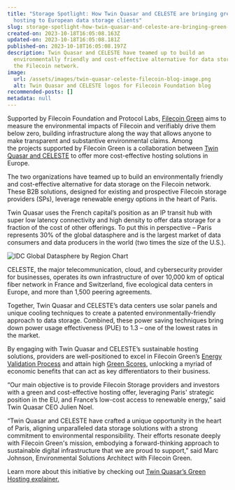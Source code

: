 ```yaml
---
title: "Storage Spotlight: How Twin Quasar and CELESTE are bringing green data
  hosting to European data storage clients"
slug: storage-spotlight-how-twin-quasar-and-celeste-are-bringing-green-data-hosting-to-european-data-storage-clients
created-on: 2023-10-18T16:05:08.163Z
updated-on: 2023-10-18T16:05:08.181Z
published-on: 2023-10-18T16:05:08.197Z
description: Twin Quasar and CELESTE have teamed up to build an
  environmentally friendly and cost-effective alternative for data storage on
  the Filecoin network.
image:
  url: /assets/images/twin-quasar-celeste-filecoin-blog-image.png
  alt: Twin Quasar and CELESTE logos for Filecoin Foundation blog
recommended-posts: []
metadata: null
---
```


Supported by Filecoin Foundation and Protocol Labs, [Filecoin Green](https://green.filecoin.io/) aims to measure the environmental impacts of Filecoin and verifiably drive them below zero, building infrastructure along the way that allows anyone to make transparent and substantive environmental claims. Among the projects supported by Filecoin Green is a collaboration between [Twin Quasar and CELESTE](https://www.twinquasar.io/green-hosting) to offer more cost-effective hosting solutions in Europe.

The two organizations have teamed up to build an environmentally friendly and cost-effective alternative for data storage on the Filecoin network. These B2B solutions, designed for existing and prospective Filecoin storage providers (SPs), leverage renewable energy options in the heart of Paris.

Twin Quasar uses the French capital’s position as an IP transit hub with super low latency connectivity and high density to offer data storage for a fraction of the cost of other offerings. To put this in perspective – Paris represents 30% of the global datasphere and is the largest market of data consumers and data producers in the world (two times the size of the U.S.).

![IDC Global Datasphere by Region Chart](https://lh7-us.googleusercontent.com/IuMAdj-mK8taWHZ4uF-HKi8SQMaa4-JMCeVjX-QKMfm0e_Pe6cJ2xBupTItBbW1UVY3giuScNaKPQsWG2XyrShBbhmjb7HGlRipVy23lVsdtynMNtZMA4c9qYRZJo8d50cDjxIEUg407h1lf6bR1uV0)

CELESTE, the major telecommunication, cloud, and cybersecurity provider for businesses, operates its own infrastructure of over 10,000 km of optical fiber network in France and Switzerland, five ecological data centers in Europe, and more than 1,500 peering agreements.

Together, Twin Quasar and CELESTE’s data centers use solar panels and unique cooling techniques to create a patented environmentally-friendly approach to data storage. Combined, these power saving techniques bring down power usage effectiveness (PUE) to 1.3 – one of the lowest rates in the market.

By engaging with Twin Quasar and CELESTE’s sustainable hosting solutions, providers are well-positioned to excel in Filecoin Green’s [Energy Validation Process](https://medium.com/@filecoingreen/embarking-on-the-path-of-sustainability-your-guide-to-the-energy-validation-process-evp-2c11b989a96a) and attain high [Green Scores](https://medium.com/@filecoingreen/composing-the-symphony-of-a-carbon-negative-digital-future-the-green-scores-methodology-f5aeaa20797e), unlocking a myriad of economic benefits that can act as key differentiators to their business.

“Our main objective is to provide Filecoin Storage providers and investors with a green and cost-effective hosting offer, leveraging Paris' strategic position in the EU, and France’s low-cost access to renewable energy,” said Twin Quasar CEO Julien Noel.

“Twin Quasar and CELESTE have crafted a unique opportunity in the heart of Paris, aligning unparalleled data storage solutions with a strong commitment to environmental responsibility. Their efforts resonate deeply with Filecoin Green's mission, embodying a forward-thinking approach to sustainable digital infrastructure that we are proud to support,” said Marc Johnson, Environmental Solutions Architect with Filecoin Green.

Learn more about this initiative by checking out [Twin Quasar’s Green Hosting explainer.](https://www.twinquasar.io/green-hosting)
